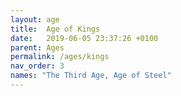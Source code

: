 ```yaml
---
layout: age
title:  Age of Kings
date:   2019-06-05 23:37:26 +0100
parent: Ages
permalink: /ages/kings
nav_order: 3
names: "The Third Age, Age of Steel"
---
```

